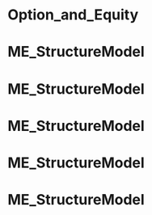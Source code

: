 # Option_and_Equity
# ME_StructureModel
# ME_StructureModel
# ME_StructureModel
# ME_StructureModel
# ME_StructureModel
